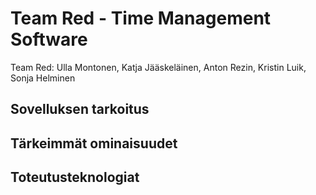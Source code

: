 # Team Red - Time Management Software

Team Red: Ulla Montonen, Katja Jääskeläinen, Anton Rezin, Kristin Luik, Sonja Helminen


## Sovelluksen tarkoitus


## Tärkeimmät ominaisuudet


## Toteutusteknologiat
